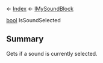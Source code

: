← [Index](Api-Index) ← [IMySoundBlock](SpaceEngineers.Game.ModAPI.Ingame.IMySoundBlock)

[bool](System.Boolean) IsSoundSelected

## Summary

Gets if a sound is currently selected.

